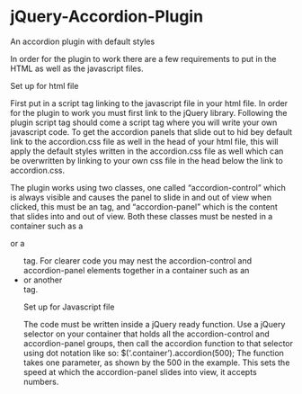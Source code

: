 # jQuery-Accordion-Plugin
An accordion plugin with default styles

In order for the plugin to work there are a few requirements to put in the HTML as well as the javascript files. 

Set up for html file

First put in a script tag linking to the javascript file in your html file. In order for the plugin to work you must first link to the jQuery library. Following the plugin script tag should come a script tag where you will write your own javascript code. 
To get the accordion panels that slide out to hid bey default link to the accordion.css file as well in the head of your html file, this will apply the default styles written in the accordion.css file as well which can be overwritten by linking to your own css file in the head below the link to accordion.css. 

The plugin works using two classes, one called “accordion-control” which is always visible and causes the panel to slide in and out of view when clicked, this must be an <a> tag, and “accordion-panel” which is the content that slides into and out of view. 
Both these classes must be nested in a container such as a <div> or a <ul> tag. For clearer code you may nest the accordion-control and accordion-panel elements together in a container such as an <li> or another <div> tag. 

Set up for Javascript file

The code must be written inside a jQuery ready function. Use a jQuery selector on your container that holds all the accordion-control and accordion-panel groups, then call the accordion function to that selector using dot notation like so: $(‘.container’).accordion(500);
The function takes one parameter, as shown by the 500 in the example. This sets the speed at which the accordion-panel slides into view, it accepts numbers. 


